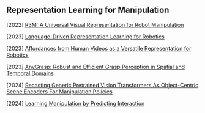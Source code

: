## Representation Learning for Manipulation

[2022] [R3M: A Universal Visual Representation for Robot Manipulation](https://arxiv.org/abs/2203.12601)

[2023] [Language-Driven Representation Learning for Robotics](https://arxiv.org/abs/2302.12766)

[2023] [Affordances from Human Videos as a Versatile Representation for Robotics](https://arxiv.org/abs/2304.08488)

[2023] [AnyGrasp: Robust and Efficient Grasp Perception in Spatial and Temporal Domains](https://arxiv.org/abs/2212.08333)

[2024] [Recasting Generic Pretrained Vision Transformers As Object-Centric Scene Encoders For Manipulation Policies](https://arxiv.org/abs/2405.15916)

[2024] [Learning Manipulation by Predicting Interaction](https://arxiv.org/abs/2406.00439)